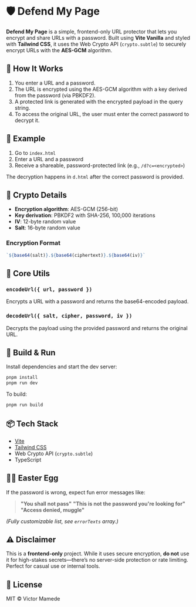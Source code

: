 # 🛡️ Defend My Page

**Defend My Page** is a simple, frontend-only URL protector that lets you encrypt and share URLs with a password. Built using **Vite Vanilla** and styled with **Tailwind CSS**, it uses the Web Crypto API (`crypto.subtle`) to securely encrypt URLs with the **AES-GCM** algorithm.

## 🔐 How It Works

1. You enter a URL and a password.
2. The URL is encrypted using the AES-GCM algorithm with a key derived from the password (via PBKDF2).
3. A protected link is generated with the encrypted payload in the query string.
4. To access the original URL, the user must enter the correct password to decrypt it.

## 🧪 Example

1. Go to `index.html`
2. Enter a URL and a password
3. Receive a shareable, password-protected link (e.g., `/d?c=<encrypted>`)

The decryption happens in `d.html` after the correct password is provided.

## 🧠 Crypto Details

* **Encryption algorithm**: AES-GCM (256-bit)
* **Key derivation**: PBKDF2 with SHA-256, 100,000 iterations
* **IV**: 12-byte random value
* **Salt**: 16-byte random value

### Encryption Format

```ts
`${base64(salt)}.${base64(ciphertext)}.${base64(iv)}`
```

## 🧰 Core Utils

### `encodeUrl({ url, password })`

Encrypts a URL with a password and returns the base64-encoded payload.

### `decodeUrl({ salt, cipher, password, iv })`

Decrypts the payload using the provided password and returns the original URL.

## 🚀 Build & Run

Install dependencies and start the dev server:

```bash
pnpm install
pnpm run dev
```

To build:

```bash
pnpm run build
```

## 📦 Tech Stack

* [Vite](https://vitejs.dev/)
* [Tailwind CSS](https://tailwindcss.com/)
* Web Crypto API (`crypto.subtle`)
* TypeScript

## 🧙‍♂️ Easter Egg

If the password is wrong, expect fun error messages like:

> **"You shall not pass"**
> **"This is not the password you're looking for"**
> **"Access denied, muggle"**

*(Fully customizable list, see `errorTexts` array.)*

## ⚠️ Disclaimer

This is a **frontend-only** project. While it uses secure encryption, **do not** use it for high-stakes secrets—there’s no server-side protection or rate limiting. Perfect for casual use or internal tools.

## 📜 License

MIT © Victor Mamede
